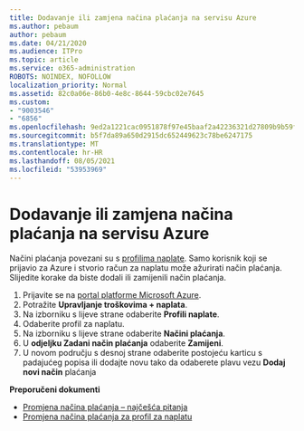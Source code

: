 ```yaml
---
title: Dodavanje ili zamjena načina plaćanja na servisu Azure
ms.author: pebaum
author: pebaum
ms.date: 04/21/2020
ms.audience: ITPro
ms.topic: article
ms.service: o365-administration
ROBOTS: NOINDEX, NOFOLLOW
localization_priority: Normal
ms.assetid: 82c0a06e-86b0-4e8c-8644-59cbc02e7645
ms.custom:
- "9003546"
- "6856"
ms.openlocfilehash: 9ed2a1221cac0951878f97e45baaf2a42236321d27809b9b59f612343f66fd58
ms.sourcegitcommit: b5f7da89a650d2915dc652449623c78be6247175
ms.translationtype: MT
ms.contentlocale: hr-HR
ms.lasthandoff: 08/05/2021
ms.locfileid: "53953969"
---
```

# <a name="add-or-replace-payment-method-in-azure"></a>Dodavanje ili zamjena načina plaćanja na servisu Azure

Načini plaćanja povezani su s [profilima naplate](https://docs.microsoft.com/azure/billing/billing-how-to-change-credit-card?WT.mc_id=Portal-Microsoft_Azure_Support#change-payment-method-for-a-billing-profile). Samo korisnik koji se prijavio za Azure i stvorio račun za naplatu može ažurirati način plaćanja. Slijedite korake da biste dodali ili zamijenili način plaćanja.

1. Prijavite se na [portal platforme Microsoft Azure](https://portal.azure.com/).
2. Potražite **Upravljanje troškovima + naplata**.
3. Na izborniku s lijeve strane odaberite **Profili naplate**.
4. Odaberite profil za naplatu.
5. Na izborniku s lijeve strane odaberite **Načini plaćanja**.
6. U **odjeljku Zadani način plaćanja** odaberite **Zamijeni**.
7. U novom području s desnoj strane odaberite postojeću karticu s padajućeg popisa ili dodajte novu tako da odaberete plavu vezu **Dodaj novi način** plaćanja

**Preporučeni dokumenti**

- [Promjena načina plaćanja – najčešća pitanja](https://docs.microsoft.com/azure/billing/billing-how-to-change-credit-card?WT.mc_id=Portal-Microsoft_Azure_Support#frequently-asked-questions)
- [Promjena načina plaćanja za profil za naplatu](https://docs.microsoft.com/azure/cost-management-billing/manage/change-credit-card?WT.mc_id=Portal-Microsoft_Azure_Support#manage-credit-cards-for-a-microsoft-customer-agreement)
